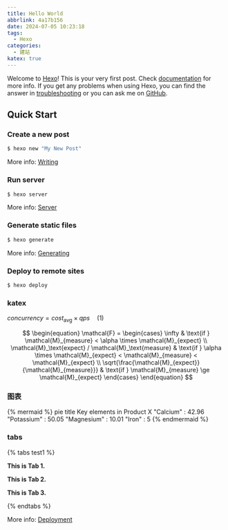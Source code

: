 ```yaml
---
title: Hello World
abbrlink: 4a17b156
date: 2024-07-05 10:23:18
tags:
  - Hexo
categories:
  - 建站
katex: true
---
```

Welcome to [Hexo](https://hexo.io/)! This is your very first post. Check [documentation](https://hexo.io/docs/) for more info. If you get any problems when using Hexo, you can find the answer in [troubleshooting](https://hexo.io/docs/troubleshooting.html) or you can ask me on [GitHub](https://github.com/hexojs/hexo/issues).

## Quick Start

### Create a new post

``` bash
$ hexo new "My New Post"
```

More info: [Writing](https://hexo.io/docs/writing.html)

### Run server

``` bash
$ hexo server
```

More info: [Server](https://hexo.io/docs/server.html)

### Generate static files

``` bash
$ hexo generate
```

More info: [Generating](https://hexo.io/docs/generating.html)

### Deploy to remote sites

``` bash
$ hexo deploy
```

### katex

$concurrency = cost_\text{avg} \times qps \quad (1)$

$$
\begin{equation}
\mathcal{F} = \begin{cases}
    \infty & \text{if } \mathcal{M}_{measure} < \alpha \times \mathcal{M}_{expect} \\
    \mathcal{M}_\text{expect} / \mathcal{M}_\text{measure} & \text{if } \alpha \times \mathcal{M}_{expect} < \mathcal{M}_{measure} < \mathcal{M}_{expect} \\
    \sqrt{\frac{\mathcal{M}_{expect}}{\mathcal{M}_{measure}}} & \text{if } \mathcal{M}_{measure} \ge \mathcal{M}_{expect}
\end{cases}
\end{equation}
$$

### 图表

{% mermaid %}
pie
    title Key elements in Product X
    "Calcium" : 42.96
    "Potassium" : 50.05
    "Magnesium" : 10.01
    "Iron" :  5
{% endmermaid %}

### tabs

{% tabs test1 %}
<!-- tab -->
**This is Tab 1.**
<!-- endtab -->

<!-- tab -->
**This is Tab 2.**
<!-- endtab -->

<!-- tab -->
**This is Tab 3.**
<!-- endtab -->
{% endtabs %}

More info: [Deployment](https://hexo.io/docs/one-command-deployment.html)
